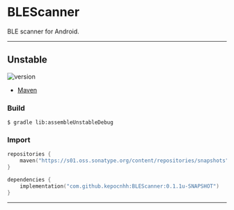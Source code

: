 # BLEScanner
BLE scanner for Android.

---

## Unstable

![version](https://img.shields.io/static/v1?label=version&message=0.1.1u-SNAPSHOT&labelColor=212121&color=2962ff&style=flat)

- [Maven](https://s01.oss.sonatype.org/content/repositories/snapshots/com/github/kepocnhh/BLEScanner/0.1.1u-SNAPSHOT)

### Build
```
$ gradle lib:assembleUnstableDebug
```

### Import
```kotlin
repositories {
    maven("https://s01.oss.sonatype.org/content/repositories/snapshots")
}

dependencies {
    implementation("com.github.kepocnhh:BLEScanner:0.1.1u-SNAPSHOT")
}
```

---
